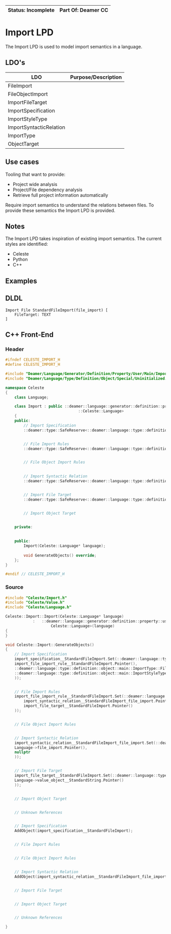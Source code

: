 | Status: Incomplete | Part Of: Deamer CC |
| ---------------- | ------------------ |



# Import LPD

The Import LPD is used to model import semantics in a language.

## LDO's

| LDO            | Purpose/Description                  |
| -------------- | ------------------------------------ |
| FileImport     |  |
| FileObjectImport     |  |
| ImportFileTarget     |  |
| ImportSpecification     |  |
| ImportStyleType     |  |
| ImportSyntacticRelation     |  |
| ImportType     |  |
| ObjectTarget     |  |

## Use cases

Tooling that want to provide:
- Project wide analysis
- Project/File dependency analysis
- Retrieve full project information automatically

Require import semantics to understand the relations between files. To provide these semantics the Import LPD is provided.

## Notes

The Import LPD takes inspiration of existing import semantics. The current styles are identified:
- Celeste
- Python
- C++

## Examples

## DLDL

```DLDL
Import File StandardFileImport(file_import) [
	FileTarget: TEXT
]
```

## C++ Front-End

### Header

```cpp
#ifndef CELESTE_IMPORT_H
#define CELESTE_IMPORT_H

#include "Deamer/Language/Generator/Definition/Property/User/Main/Import.h"
#include "Deamer/Language/Type/Definition/Object/Special/Uninitialized.h"

namespace Celeste
{
	class Language;

	class Import : public ::deamer::language::generator::definition::property::user::Import<
								::Celeste::Language>
	{
	public:
		// Import Specification
		::deamer::type::SafeReserve<::deamer::language::type::definition::object::main::ImportSpecification> import_specification__StandardFileImport;


		// File Import Rules
		::deamer::type::SafeReserve<::deamer::language::type::definition::object::main::FileImport> import_file_import_rule__StandardFileImport;


		// File Object Import Rules
		

		// Import Syntactic Relation
		::deamer::type::SafeReserve<::deamer::language::type::definition::object::main::ImportSyntacticRelation> import_syntactic_relation__StandardFileImport_file_import;


		// Import File Target
		::deamer::type::SafeReserve<::deamer::language::type::definition::object::main::ImportFileTarget> import_file_target__StandardFileImport;


		// Import Object Target
		

	private:
		

	public:
		Import(Celeste::Language* language);
		
		void GenerateObjects() override;
	};
}

#endif // CELESTE_IMPORT_H

```

### Source

```cpp
#include "Celeste/Import.h"
#include "Celeste/Value.h"
#include "Celeste/Language.h"

Celeste::Import::Import(Celeste::Language* language)
			:	::deamer::language::generator::definition::property::user::Import<
					Celeste::Language>(language)
{
}

void Celeste::Import::GenerateObjects()
{
	// Import Specification
	import_specification__StandardFileImport.Set(::deamer::language::type::definition::object::main::ImportSpecification(
	import_file_import_rule__StandardFileImport.Pointer(),
	::deamer::language::type::definition::object::main::ImportType::FileImport,
	::deamer::language::type::definition::object::main::ImportStyleType::Celeste
	));


	// File Import Rules
	import_file_import_rule__StandardFileImport.Set(::deamer::language::type::definition::object::main::FileImport(
		import_syntactic_relation__StandardFileImport_file_import.Pointer(),
		import_file_target__StandardFileImport.Pointer()
	));


	// File Object Import Rules


	// Import Syntactic Relation
	import_syntactic_relation__StandardFileImport_file_import.Set(::deamer::language::type::definition::object::main::ImportSyntacticRelation(
	Language->file_import.Pointer(),
	nullptr
	));


	// Import File Target
	import_file_target__StandardFileImport.Set(::deamer::language::type::definition::object::main::ImportFileTarget(
	Language->value_object__StandardString.Pointer()
	));


	// Import Object Target


	// Unknown References


	// Import Specification
	AddObject(import_specification__StandardFileImport);


	// File Import Rules


	// File Object Import Rules


	// Import Syntactic Relation
	AddObject(import_syntactic_relation__StandardFileImport_file_import);


	// Import File Target


	// Import Object Target


	// Unknown References

}
```

